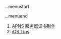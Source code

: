 ...menustart


...menuend



 1. [APNS 服务器证书制作](https://github.com/mebusy/notes/blob/master/dev_notes/ios/pushNotification.md)
 2. [iOS Tips](https://github.com/mebusy/notes/blob/master/dev_notes/ios/ios_tips.md)